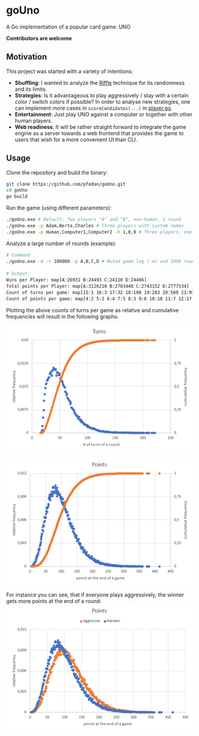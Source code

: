 # goUno
A Go implementation of a popular card game: UNO

**Contributors are welcome**

## Motivation
This project was started with a variety of intentions:
- **Shuffling**: I wanted to analyze the [Riffle](https://en.wikipedia.org/wiki/Shuffling#Riffle) technique for its randomness and its limits.
- **Strategies**: Is it advantageous to play aggressively / stay with a certain color / switch colors if possible? In order to analyse new strategies, one can implement more cases in `scoreCandidates(...)` in [player.go](goUno/player.go). 
- **Entertainment**: Just play UNO against a computer or together with other human players. 
- **Web readiness**: It will be rather straight forward to integrate the game engine as a server towards a web frontend that provides the game to users that wish for a more convenient UI than CLI.

## Usage
Clone the repository and build the binary:

```bash
git clone https://github.com/pfedan/goUno.git
cd goUno
go build
```

Run the game (using different parameters):
```bash
./goUno.exe # Default: Two players "A" and "B", non-human, 1 round
./goUno.exe -p Adam,Berta,Charles # Three players with custom names
./goUno.exe -p Human,Computer1,Computer2 -h 1,0,0 # Three players, one human player defined with the -h flag list
```

Analyze a large number of rounds (example):
 ```bash
# Command
./goUno.exe -m -r 100000 -p A,B,C,D # Muted game log (-m) and 100k rounds with four players: A, B, C and D

# Output:
Wins per Player: map[A:26931 B:24493 C:24110 D:24466]
Total points per Player: map[A:3126210 B:2783448 C:2743152 D:2777534]
Count of turns per game: map[15:1 16:3 17:32 18:108 19:283 20:560 21:917 22:1334 23:1602 24:1817 25:1982 26:1967 27:1969 28:1978 29:1866 30:1918 31:2009 32:2032 33:2119 34:2126 35:2068 36:2038 37:2032 38:2041 39:2135 40:2065 41:2023 42:2015 43:1970 44:1936 45:1987 46:1909 47:1857 48:1816 49:1767 50:1757 51:1708 52:1656 53:1627 54:1616 55:1497 56:1456 57:1406 58:1370 59:1364 60:1261 61:1224 62:1175 63:1074 64:1060 65:1020 66:992 67:930 68:945 69:832 70:810 71:810 72:772 73:743 74:672 75:651 76:646 77:652 78:600 79:531 80:574 81:481 82:483 83:481 84:488 85:389 86:413 87:373 88:360 89:354 90:343 91:316 92:283 93:271 94:274 95:256 96:241 97:245 98:232 99:210 100:202 101:211 102:186 103:155 104:178 105:152 106:117 107:158 108:136 109:114 110:112 111:121 112:109 113:101 114:77 115:92 116:87 117:80 118:76 119:61 120:77 121:61 122:65 123:61 124:58 125:44 126:49 127:56 128:43 129:41 130:48 131:35 132:38 133:39 134:35 135:27 136:27 137:29 138:27 139:25 140:28 141:17 142:20 143:22 144:16 145:11 146:18 147:9 148:17 149:13 150:10 151:9 152:4 153:5 154:12 155:7 156:10 157:12 158:8 159:6 160:7 161:6 162:5 163:7 164:6 165:5 166:2 167:8 168:8 169:4 170:1 171:3 172:2 173:2 174:1 176:5 177:2 178:2 179:3 180:3 181:3 182:3 183:3 184:1 185:3 186:1 187:1 188:3 189:3 192:1 193:1 194:2 195:1 196:1 197:1 199:1 201:1 207:1 209:2 210:1 212:1 220:1 222:1 231:2 232:1 233:1 234:1 235:2 241:1 244:1 251:1 331:1]
Count of points per game: map[4:2 5:2 6:4 7:5 8:3 9:6 10:10 11:7 12:17 13:28 14:18 15:21 16:34 17:32 18:38 19:40 20:54 21:49 22:66 23:71 24:75 25:84 26:96 27:105 28:120 29:112 30:129 31:152 32:155 33:173 34:179 35:191 36:188 37:240 38:239 39:236 40:229 41:301 42:303 43:298 44:344 45:344 46:392 47:416 48:413 49:416 50:400 51:417 52:436 53:512 54:466 55:475 56:506 57:521 58:557 59:577 60:560 61:592 62:594 63:636 64:633 65:651 66:694 67:676 68:663 69:670 70:731 71:728 72:781 73:766 74:734 75:838 76:769 77:802 78:822 79:796 80:840 81:842 82:872 83:849 84:866 85:816 86:876 87:818 88:902 89:883 90:841 91:80792:894 93:853 94:897 95:871 96:910 97:889 98:933 99:874 100:848 101:814 102:859 103:850 104:884 105:879 106:877 107:836 108:854 109:827 110:837 111:836 112:820 113:839 114:835 115:856 116:772 117:810 118:773 119:721 120:752 121:757 122:762 123:764 124:725 125:737 126:666 127:660 128:714 129:731 130:699 131:620 132:688 133:669 134:629 135:624 136:657 137:633 138:575 139:605 140:583 141:626 142:579 143:601 144:563 145:529 146:488 147:533 148:509 149:489 150:494 151:472 152:481 153:434 154:444 155:442 156:445 157:421 158:458 159:431 160:369 161:428 162:374 163:418 164:383 165:393 166:358 167:371 168:339 169:323 170:329 171:322 172:316 173:338 174:302 175:283 176:286 177:319 178:298 179:260 180:263 181:251 182:260 183:226 184:218 185:238 186:221 187:245 188:233 189:230 190:198 191:217 192:208 193:192 194:204 195:181 196:185 197:172 198:175 199:182 200:156 201:150 202:183 203:170 204:139 205:140 206:151 207:133 208:138 209:129 210:137 211:129 212:105 213:112 214:104 215:133 216:108 217:113 218:104 219:102 220:98 221:88 222:92 223:88 224:98 225:98 226:90 227:90 228:93 229:66 230:77 231:54 232:61 233:72 234:63 235:67 236:70 237:51 238:49 239:60 240:51 241:52 242:53 243:57 244:50 245:51 246:50 247:41 248:44 249:38 250:47 251:26 252:26 253:31 254:32 255:36 256:29 257:33 258:37 259:22 260:30 261:20 262:37 263:22 264:26 265:19 266:23 267:25 268:34 269:22 270:19 271:21 272:22 273:13 274:17 275:13 276:18 277:15 278:21 279:15 280:17 281:16 282:11 283:14 284:15 285:7 286:13 287:5 288:18 289:5 290:12 291:8 292:11 293:10 294:5 295:8 296:6 297:7 298:7 299:8 300:8 301:9 302:8 303:9 304:3 305:7 306:10 307:6 308:7 309:7 310:4 311:5 312:4 313:3 314:3 315:7 316:6 317:4 318:3 319:2 320:5 321:1 322:1 323:3 324:2 325:2 326:2 327:4 328:2 329:2 330:5 331:1 332:1 333:5 334:3 335:3 336:3 337:1 338:1 340:2 341:2 342:2 343:2 344:3 345:1 346:1 347:1 351:1 352:2 353:2 355:2 357:1 359:1 360:1 362:2 363:1 366:1 369:1 371:1 378:1 379:1 383:1 387:1 389:1 393:1 400:1 416:1 424:1]
```

Plotting the above counts of turns per game as relative and cumulative frequencies will result in the following graphs:

![Relative and cumulative frequency of turns](doc/example_4players_100k_rounds.png)

![Relative and cumulative frequency of points](doc/example_4players_100k_points.png)

For instance you can see, that if everyone plays aggressively, the winner gets more points at the end of a round:
![Random vs. aggressive strategy](doc/example_4players_100k_points_rand_vs_aggressive.png)
